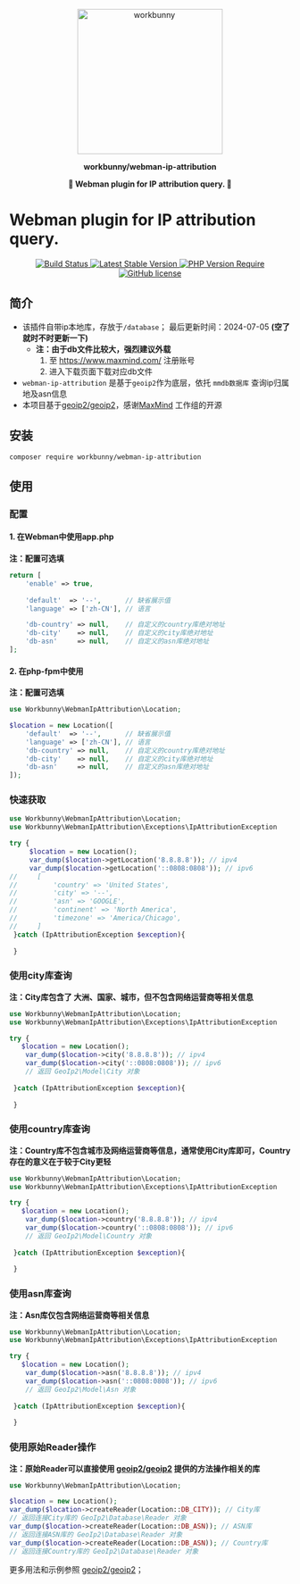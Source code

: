 <p align="center"><img width="260px" src="https://chaz6chez.cn/images/workbunny-logo.png" alt="workbunny"></p>

**<p align="center">workbunny/webman-ip-attribution</p>**

**<p align="center">🐇  Webman plugin for IP attribution query. 🐇</p>**

# Webman plugin for IP attribution query.

<div align="center">
    <a href="https://github.com/workbunny/webman-ip-attribution/actions">
        <img src="https://github.com/workbunny/webman-ip-attribution/actions/workflows/CI.yml/badge.svg" alt="Build Status">
    </a>
    <a href="https://github.com/workbunny/webman-ip-attribution/releases">
        <img alt="Latest Stable Version" src="https://badgen.net/packagist/v/workbunny/webman-ip-attribution/latest">
    </a>
    <a href="https://github.com/workbunny/webman-ip-attribution/blob/main/composer.json">
        <img alt="PHP Version Require" src="https://badgen.net/packagist/php/workbunny/webman-ip-attribution">
    </a>
    <a href="https://github.com/workbunny/webman-ip-attribution/blob/main/LICENSE">
        <img alt="GitHub license" src="https://badgen.net/packagist/license/workbunny/webman-ip-attribution">
    </a>
</div>


## 简介

- 该插件自带ip本地库，存放于`/database`； 最后更新时间：2024-07-05 **(空了就时不时更新一下)** 
  - **注：由于db文件比较大，强烈建议外载**
    1. 至 https://www.maxmind.com/ 注册账号
    2. 进入下载页面下载对应db文件
- `webman-ip-attribution` 是基于`geoip2`作为底层，依托 `mmdb数据库` 查询ip归属地及asn信息
- 本项目基于[geoip2/geoip2](https://github.com/maxmind/GeoIP2-php)，感谢[MaxMind](https://github.com/maxmind) 工作组的开源

## 安装
```shell
composer require workbunny/webman-ip-attribution
```
## 使用

### 配置

#### 1. 在Webman中使用app.php

**注：配置可选填**

```php
return [
    'enable' => true,
    
    'default'  => '--',      // 缺省展示值
    'language' => ['zh-CN'], // 语言

    'db-country' => null,    // 自定义的country库绝对地址
    'db-city'    => null,    // 自定义的city库绝对地址
    'db-asn'     => null,    // 自定义的asn库绝对地址
];
```

#### 2. 在php-fpm中使用

**注：配置可选填**

```php
use Workbunny\WebmanIpAttribution\Location;

$location = new Location([
    'default'  => '--',      // 缺省展示值
    'language' => ['zh-CN'], // 语言
    'db-country' => null,    // 自定义的country库绝对地址
    'db-city'    => null,    // 自定义的city库绝对地址
    'db-asn'     => null,    // 自定义的asn库绝对地址
]);
```

### 快速获取
```php
use Workbunny\WebmanIpAttribution\Location;
use Workbunny\WebmanIpAttribution\Exceptions\IpAttributionException

try {
     $location = new Location();
     var_dump($location->getLocation('8.8.8.8')); // ipv4
     var_dump($location->getLocation('::0808:0808')); // ipv6
//     [
//         'country' => 'United States',
//         'city' => '--',
//         'asn' => 'GOOGLE',
//         'continent' => 'North America',
//         'timezone' => 'America/Chicago',
//     ]
 }catch (IpAttributionException $exception){
 
 }
```

### 使用city库查询

**注：City库包含了 大洲、国家、城市，但不包含网络运营商等相关信息**

```php
use Workbunny\WebmanIpAttribution\Location;
use Workbunny\WebmanIpAttribution\Exceptions\IpAttributionException

try {
   $location = new Location();
    var_dump($location->city('8.8.8.8')); // ipv4
    var_dump($location->city('::0808:0808')); // ipv6
    // 返回 GeoIp2\Model\City 对象
    
 }catch (IpAttributionException $exception){
 
 }
```

### 使用country库查询

**注：Country库不包含城市及网络运营商等信息，通常使用City库即可，Country存在的意义在于较于City更轻**

```php
use Workbunny\WebmanIpAttribution\Location;
use Workbunny\WebmanIpAttribution\Exceptions\IpAttributionException

try {
   $location = new Location();
    var_dump($location->country('8.8.8.8')); // ipv4
    var_dump($location->country('::0808:0808')); // ipv6
    // 返回 GeoIp2\Model\Country 对象
    
 }catch (IpAttributionException $exception){
 
 }
```

### 使用asn库查询

**注：Asn库仅包含网络运营商等相关信息**

```php
use Workbunny\WebmanIpAttribution\Location;
use Workbunny\WebmanIpAttribution\Exceptions\IpAttributionException

try {
   $location = new Location();
    var_dump($location->asn('8.8.8.8')); // ipv4
    var_dump($location->asn('::0808:0808')); // ipv6
    // 返回 GeoIp2\Model\Asn 对象
    
 }catch (IpAttributionException $exception){
 
 }
```

### 使用原始Reader操作

**注：原始Reader可以直接使用 [geoip2/geoip2](https://github.com/maxmind/GeoIP2-php) 提供的方法操作相关的库**

```php
use Workbunny\WebmanIpAttribution\Location;

$location = new Location();
var_dump($location->createReader(Location::DB_CITY)); // City库
// 返回连接City库的 GeoIp2\Database\Reader 对象
var_dump($location->createReader(Location::DB_ASN)); // ASN库
// 返回连接ASN库的 GeoIp2\Database\Reader 对象   
var_dump($location->createReader(Location::DB_ASN)); // Country库
// 返回连接Country库的 GeoIp2\Database\Reader 对象
```

更多用法和示例参照 [geoip2/geoip2](https://github.com/maxmind/GeoIP2-php)；

